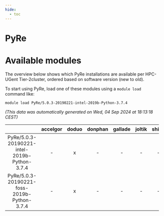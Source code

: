 ```yaml
---
hide:
  - toc
---
```


PyRe
====

# Available modules


The overview below shows which PyRe installations are available per HPC-UGent Tier-2cluster, ordered based on software version (new to old).

To start using PyRe, load one of these modules using a `module load` command like:

```shell
module load PyRe/5.0.3-20190221-intel-2019b-Python-3.7.4
```

*(This data was automatically generated on Wed, 04 Sep 2024 at 18:13:18 CEST)*  

| |accelgor|doduo|donphan|gallade|joltik|shinx|skitty|
| :---: | :---: | :---: | :---: | :---: | :---: | :---: | :---: |
|PyRe/5.0.3-20190221-intel-2019b-Python-3.7.4|-|x|-|-|-|-|x|
|PyRe/5.0.3-20190221-foss-2019b-Python-3.7.4|-|x|-|-|-|-|x|
